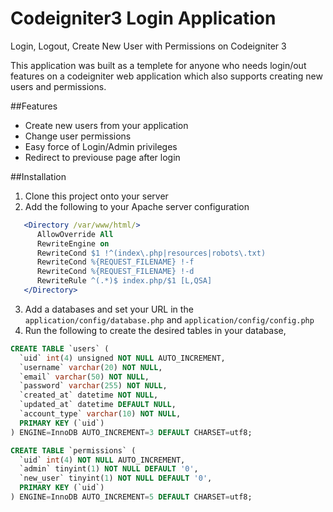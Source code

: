 # Codeigniter3 Login Application
Login, Logout, Create New User with Permissions on Codeigniter 3

This application was built as a templete for anyone who needs login/out features on a codeigniter web application which also supports creating new users and permissions.

##Features
- Create new users from your application
- Change user permissions
- Easy force of Login/Admin privileges
- Redirect to previouse page after login

##Installation
1. Clone this project onto your server
2. Add the following to your Apache server configuration
```apache
   <Directory /var/www/html/>
      AllowOverride All
      RewriteEngine on
      RewriteCond $1 !^(index\.php|resources|robots\.txt)
      RewriteCond %{REQUEST_FILENAME} !-f
      RewriteCond %{REQUEST_FILENAME} !-d
      RewriteRule ^(.*)$ index.php/$1 [L,QSA]
   </Directory>
```
3. Add a databases and set your URL in the `application/config/database.php` and `application/config/config.php`
4. Run the following to create the desired tables in your database,

```sql
CREATE TABLE `users` (
  `uid` int(4) unsigned NOT NULL AUTO_INCREMENT,
  `username` varchar(20) NOT NULL,
  `email` varchar(50) NOT NULL,
  `password` varchar(255) NOT NULL,
  `created_at` datetime NOT NULL,
  `updated_at` datetime DEFAULT NULL,
  `account_type` varchar(10) NOT NULL,
  PRIMARY KEY (`uid`)
) ENGINE=InnoDB AUTO_INCREMENT=3 DEFAULT CHARSET=utf8;

CREATE TABLE `permissions` (
  `uid` int(4) NOT NULL AUTO_INCREMENT,
  `admin` tinyint(1) NOT NULL DEFAULT '0',
  `new_user` tinyint(1) NOT NULL DEFAULT '0',
  PRIMARY KEY (`uid`)
) ENGINE=InnoDB AUTO_INCREMENT=5 DEFAULT CHARSET=utf8;
```
